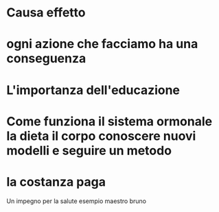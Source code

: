 
# Causa effetto 




# ogni azione che facciamo ha una conseguenza 

# L'importanza dell'educazione

# Come funziona il sistema ormonale la dieta il corpo conoscere nuovi modelli e seguire un metodo 

# la costanza paga

Un impegno per la salute esempio maestro bruno 




<!--stackedit_data:
eyJoaXN0b3J5IjpbLTYwNDU3MTIzLDExNTg0NjY4NDBdfQ==
-->